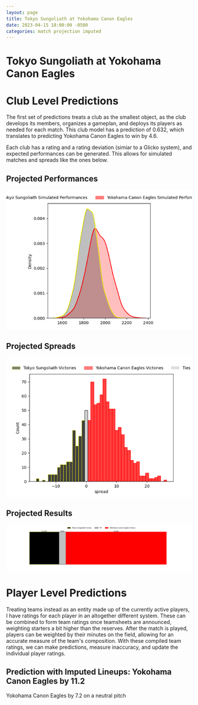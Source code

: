 ```yaml
---  
layout: page  
title: Tokyo Sungoliath at Yokohama Canon Eagles  
date: 2023-04-15 18:00:00 -0500  
categories: match projection imputed  
---
```

# Tokyo Sungoliath at Yokohama Canon Eagles

# Club Level Predictions


The first set of predictions treats a club as the smallest object, as the club develops its members, organizes a gameplan, and deploys its players as needed for each match. This club model has a prediction of 0.632, which translates to predicting Yokohama Canon Eagles to win by 4.6.

Each club has a rating and a rating deviation (simiar to a Glicko system), and expected performances can be generated. This allows for simulated matches and spreads like the ones below.
## Projected Performances


![Projected Performances](plots/performances_2023-04-15-YokohamaCanonEagles-TokyoSungoliath.png)
## Projected Spreads


![Projected Spreads](plots/spreads_2023-04-15-YokohamaCanonEagles-TokyoSungoliath.png)
## Projected Results


![Projected Results](plots/resultbar_2023-04-15-YokohamaCanonEagles-TokyoSungoliath.png)
# Player Level Predictions


Treating teams instead as an entity made up of the currently active players, I have ratings for each player in an altogether different system. These can be combined to form team ratings once teamsheets are announced, weighting starters a bit higher than the reserves. After the match is played, players can be weighted by their minutes on the field, allowing for an accurate measure of the team's composition. With these compiled team ratings, we can make predictions, measure inaccuracy, and update the individual player ratings.
## Prediction with Imputed Lineups: Yokohama Canon Eagles by 11.2


Yokohama Canon Eagles by 7.2 on a neutral pitch

